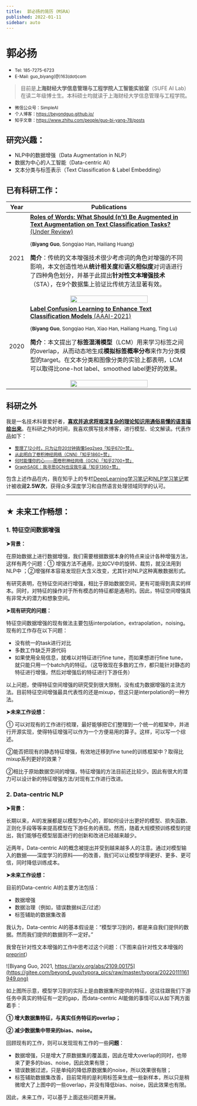 ```yaml
---
title:  郭必扬的简历（MSRA）
published: 2022-01-11
sidebar: auto
---
```


# 郭必扬

- <small>Tel: 185-7275-6723</small>
- <small>E-Mail: guo_biyang(@)163(dot)com</small>

> 目前是**上海财经大学信息管理与工程学院人工智能实验室**（SUFE AI Lab）在读二年级博士生。本科硕士均就读于上海财经大学信息管理与工程学院。


- <small> <bold>微信公众号</bold>：SimpleAI</small>
- <small><bold>个人博客</bold>：<a>https://beyondguo.github.io/</a></small>
- <small><bold>知乎文章</bold>：<a>https://www.zhihu.com/people/guo-bi-yang-78/posts</a></small>


## 研究兴趣：

- NLP中的数据增强（Data Augmentation in NLP）
- 数据为中心的人工智能（Data-centric AI）
- 文本分类与标签表示（Text Classification & Label Embedding）



## 已有科研工作：

<style>
table th:first-of-type {
    width: 5%;
}
table th:nth-of-type(2) {
    width: 95%;
}
</style>

| Year |Publications |
| ---- |----  |
|2021|[**Roles of Words: What Should (n’t) Be Augmented in Text Augmentation on Text Classification Tasks?** (Under Review)](https://openreview.net/pdf?id=_jpxhquKzO9) <p><small>{**Biyang Guo**, Songqiao Han, Hailiang Huang}</small></p>**简介**：传统的文本增强技术很少考虑词的角色对增强的不同影响，本文创造性地从**统计相关度**和**语义相似度**对词语进行了四种角色划分，并基于此提出**针对性文本增强技术**（STA），在9个数据集上验证比传统方法显著有效。<br /><br /><center><img src='https://gitee.com/beyond_guo/typora_pics/raw/master/typora/20220109164804.png' width=70%/></center>|
|2020 |[**Label Confusion Learning to Enhance Text Classification Models** (AAAI-2021)](https://arxiv.org/abs/2012.04987) <p><small>{**Biyang Guo**, Songqiao Han, Xiao Han, Hailiang Huang, Ting Lu}</small></p>**简介**：本文提出了**标签混淆模型**（LCM）用来学习标签之间的overlap，从而动态地生成**模拟标签概率分布**来作为分类模型的target。在文本分类和图像分类的实验上都表明，LCM可以取得比one-hot label、smoothed label更好的效果。<br /><br /><center><img src='https://gitee.com/beyond_guo/typora_pics/raw/master/typora/20220109164546.png' width=70% align='center'/></center>|


## 科研之外

我是一名技术科普爱好者，<u>**喜欢并追求将艰深复杂的理论知识用通俗易懂的语言描绘出来**</u>。在科研之外的时间，我喜欢撰写技术博客，进行模型、论文解读。代表作品如下：

- <small><a href='https://zhuanlan.zhihu.com/p/147310766'>整理了12小时，只为让你20分钟搞懂Seq2seq「知乎670+赞」</a></small>
- <small><a href='https://zhuanlan.zhihu.com/p/42559190'>从此明白了卷积神经网络（CNN）「知乎1860+赞」</a></small>
- <small><a href='https://zhuanlan.zhihu.com/p/71200936'>何时能懂你的心——图卷积神经网络（GCN）「知乎2700+赞」</a></small>
- <small><a href='https://zhuanlan.zhihu.com/p/74242097'>GraphSAGE：我寻思GCN也没我牛逼「知乎1360+赞」</a></small>


包含上述作品在内，我在知乎上的专栏[DeepLearning学习笔记](https://www.zhihu.com/column/deeplearningnotes)和[NLP学习笔记](https://www.zhihu.com/column/pythontricks)累计被收藏**2.5W次**，获得众多深度学习和自然语言处理领域同学的认可。





---

## ★ 未来工作畅想：

### 1. **特征空间数据增强**

**➤背景：**

在原始数据上进行数据增强，我们需要根据数据本身的特点来设计各种增强方法，这样有两个问题：① 增强方法不通用，比如CV中的旋转、裁剪，就没法用到NLP中 ；②增强样本容易发现巨大含义改变，尤其针对NLP这种离散数据形式。

有研究表明，在特征空间进行增强，相比于原始数据空间，更有可能得到真实的样本。同时，对特征的操作对于所有模态的特征都是通用的。因此，特征空间增强具有非常大的潜力和想象空间。

**➤现有研究的问题：**

特征空间数据增强的现有做法主要包括interpolation，extrapolation，noising。现有的工作存在以下问题：

- 没有统一的task进行对比
- 多数工作缺乏开源代码
- 如果使用全局信息，就难以对特征进行fine tune，而如果想进行fine tune，就只能只用一个batch内的特征。（这导致现在多数的工作，都只能针对静态的特征进行增强，然后对增强后的特征进行下游任务）

以上问题，使得特征空间增强的研究受到很大限制，没有成为数据增强的主流方法。目前特征空间增强最具代表性的还是mixup，但这只是interpolation的一种方法。

**➤未来工作设想：**

① 可以对现有的工作进行梳理，最好能够把它们整理到一个统一的框架中，并进行开源实现，使得特征增强可以作为一个方便易用的算子。这样，可以写一个综述。

②能否把现有的静态特征增强，有效地迁移到fine tune的训练框架中？取得比mixup系列更好的效果？

②相比于原始数据空间的增强，特征增强的方法目前还比较少。因此有很大的潜力可以设计新的特征增强方法/对现有工作进行改进。



### 2. **Data-centric NLP**

**➤背景：**

长期以来，AI的发展都是以模型为中心的，即如何设计出更好的模型、损失函数、正则化手段等等来提高模型在下游任务的表现。然而，随着大规模预训练模型的提出，我们能够在模型层面进行的创新和改进已经越来越少。

近两年，Data-centric AI的概念被提出并受到越来越多人的注意。通过对模型输入的数据——深度学习的原料——的改善，我们可以让模型学得更好、更多、更可信，同时降低训练成本。

**➤未来工作设想：**

目前的Data-centric AI的主要方法包括：

- 数据增强
- 数据治理（例如，错误数据纠正/过滤）
- 标签辅助的数据集改善

我认为，Data-centric AI的基本假设是：“模型学习到的，都是来自我们提供的数据。然而我们提供的数据则不一定好。” 

我曾在针对性文本增强的工作中思考过这个问题：（下图来自针对性文本增强的[preprint](https://arxiv.org/abs/2109.00175)）

![Biyang Guo, 2021, https://arxiv.org/abs/2109.00175](https://gitee.com/beyond_guo/typora_pics/raw/master/typora/20220111161949.png)

如上图所示意，模型学习到的实际上是由数据集所提供的特征，这往往跟我们下游任务中真实的特征有一定的gap，而data-centric AI能做的事情可以从如下两方面着手：

**① 增大数据集特征，与真实任务特征的overlap；**

**② 减少数据集中带来的bias、noise。**



回顾现有的工作，则可以发现现有工作的一些**问题**：

- 数据增强，只是增大了原数据集的覆盖面，因此在增大overlap的同时，也带来了更多的bias、noise，因此效果有限；
- 错误数据过滤，只是单纯的降低原数据集的noise，所以效果很有限；
- 标签辅助数据集改善，目前常用的是利用标签来生成一些新样本，所以只是稍微增大了上图中的一些overlap，并没有降低bias、noise，因此效果也有限。

因此，未来工作，可以基于上面这些问题来开展。